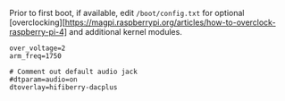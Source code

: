Prior to first boot, if available, edit `/boot/config.txt` for optional [overclocking][https://magpi.raspberrypi.org/articles/how-to-overclock-raspberry-pi-4] and additional kernel modules.

```
over_voltage=2
arm_freq=1750

# Comment out default audio jack
#dtparam=audio=on
dtoverlay=hifiberry-dacplus
```
